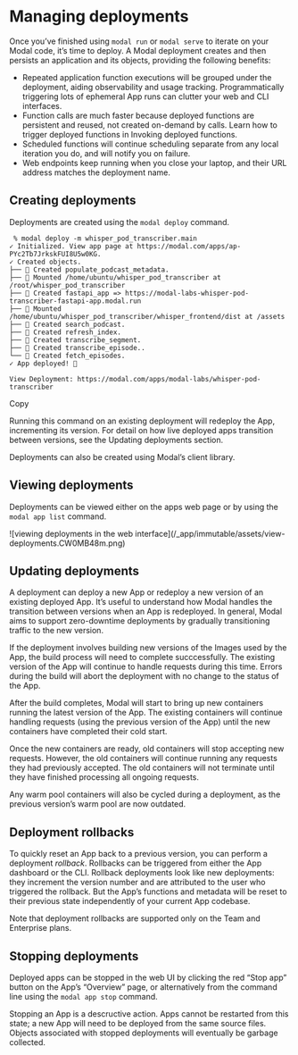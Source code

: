 # Managing deployments

Once you’ve finished using `modal run` or `modal serve` to iterate on your
Modal code, it’s time to deploy. A Modal deployment creates and then persists
an application and its objects, providing the following benefits:

  * Repeated application function executions will be grouped under the deployment, aiding observability and usage tracking. Programmatically triggering lots of ephemeral App runs can clutter your web and CLI interfaces.
  * Function calls are much faster because deployed functions are persistent and reused, not created on-demand by calls. Learn how to trigger deployed functions in Invoking deployed functions.
  * Scheduled functions will continue scheduling separate from any local iteration you do, and will notify you on failure.
  * Web endpoints keep running when you close your laptop, and their URL address matches the deployment name.

## Creating deployments

Deployments are created using the `modal deploy` command.

    
    
     % modal deploy -m whisper_pod_transcriber.main
    ✓ Initialized. View app page at https://modal.com/apps/ap-PYc2Tb7JrkskFUI8U5w0KG.
    ✓ Created objects.
    ├── 🔨 Created populate_podcast_metadata.
    ├── 🔨 Mounted /home/ubuntu/whisper_pod_transcriber at /root/whisper_pod_transcriber
    ├── 🔨 Created fastapi_app => https://modal-labs-whisper-pod-transcriber-fastapi-app.modal.run
    ├── 🔨 Mounted /home/ubuntu/whisper_pod_transcriber/whisper_frontend/dist at /assets
    ├── 🔨 Created search_podcast.
    ├── 🔨 Created refresh_index.
    ├── 🔨 Created transcribe_segment.
    ├── 🔨 Created transcribe_episode..
    └── 🔨 Created fetch_episodes.
    ✓ App deployed! 🎉
    
    View Deployment: https://modal.com/apps/modal-labs/whisper-pod-transcriber

Copy

Running this command on an existing deployment will redeploy the App,
incrementing its version. For detail on how live deployed apps transition
between versions, see the Updating deployments section.

Deployments can also be created using Modal’s client library.

## Viewing deployments

Deployments can be viewed either on the apps web page or by using the `modal
app list` command.

![viewing deployments in the web interface](/_app/immutable/assets/view-
deployments.CW0MB48m.png)

## Updating deployments

A deployment can deploy a new App or redeploy a new version of an existing
deployed App. It’s useful to understand how Modal handles the transition
between versions when an App is redeployed. In general, Modal aims to support
zero-downtime deployments by gradually transitioning traffic to the new
version.

If the deployment involves building new versions of the Images used by the
App, the build process will need to complete succcessfully. The existing
version of the App will continue to handle requests during this time. Errors
during the build will abort the deployment with no change to the status of the
App.

After the build completes, Modal will start to bring up new containers running
the latest version of the App. The existing containers will continue handling
requests (using the previous version of the App) until the new containers have
completed their cold start.

Once the new containers are ready, old containers will stop accepting new
requests. However, the old containers will continue running any requests they
had previously accepted. The old containers will not terminate until they have
finished processing all ongoing requests.

Any warm pool containers will also be cycled during a deployment, as the
previous version’s warm pool are now outdated.

## Deployment rollbacks

To quickly reset an App back to a previous version, you can perform a
deployment _rollback_. Rollbacks can be triggered from either the App
dashboard or the CLI. Rollback deployments look like new deployments: they
increment the version number and are attributed to the user who triggered the
rollback. But the App’s functions and metadata will be reset to their previous
state independently of your current App codebase.

Note that deployment rollbacks are supported only on the Team and Enterprise
plans.

## Stopping deployments

Deployed apps can be stopped in the web UI by clicking the red “Stop app”
button on the App’s “Overview” page, or alternatively from the command line
using the `modal app stop` command.

Stopping an App is a descructive action. Apps cannot be restarted from this
state; a new App will need to be deployed from the same source files. Objects
associated with stopped deployments will eventually be garbage collected.

